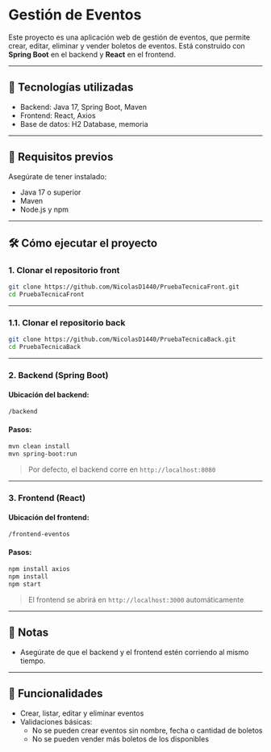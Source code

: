 
# Gestión de Eventos

Este proyecto es una aplicación web de gestión de eventos, que permite crear, editar, eliminar y vender boletos de eventos. Está construido con **Spring Boot** en el backend y **React** en el frontend.

---

## 🧩 Tecnologías utilizadas

- Backend: Java 17, Spring Boot, Maven
- Frontend: React, Axios
- Base de datos: H2 Database, memoria
---

## 🚀 Requisitos previos

Asegúrate de tener instalado:

- Java 17 o superior
- Maven
- Node.js y npm

---

## 🛠️ Cómo ejecutar el proyecto

### 1. Clonar el repositorio front

```bash
git clone https://github.com/NicolasD1440/PruebaTecnicaFront.git
cd PruebaTecnicaFront
```

---
### 1.1. Clonar el repositorio back

```bash
git clone https://github.com/NicolasD1440/PruebaTecnicaBack.git
cd PruebaTecnicaBack
```

---
### 2. Backend (Spring Boot)

#### Ubicación del backend:
`/backend` 

#### Pasos:

```bash
mvn clean install
mvn spring-boot:run
```

> Por defecto, el backend corre en `http://localhost:8080`

---

### 3. Frontend (React)

#### Ubicación del frontend:
`/frontend-eventos` 

#### Pasos:

```bash
npm install axios
npm install
npm start
```

> El frontend se abrirá en `http://localhost:3000` automáticamente

---

## 📌 Notas

- Asegúrate de que el backend y el frontend estén corriendo al mismo tiempo.



---

## 🧪 Funcionalidades

- Crear, listar, editar y eliminar eventos
- Validaciones básicas:
  - No se pueden crear eventos sin nombre, fecha o cantidad de boletos
  - No se pueden vender más boletos de los disponibles


